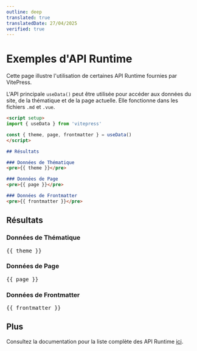 ```yaml
---
outline: deep
translated: true
translatedDate: 27/04/2025
verified: true
---
```


# Exemples d'API Runtime

Cette page illustre l'utilisation de certaines API Runtime fournies par VitePress.

L'API principale `useData()` peut être utilisée pour accéder aux données du site, de la thématique et de la page actuelle. Elle fonctionne dans les fichiers `.md` et `.vue`.

```md
<script setup>
import { useData } from 'vitepress'

const { theme, page, frontmatter } = useData()
</script>

## Résultats

### Données de Thématique
<pre>{{ theme }}</pre>

### Données de Page
<pre>{{ page }}</pre>

### Données de Frontmatter
<pre>{{ frontmatter }}</pre>
```

<script setup>
import { useData } from 'vitepress'

const { site, theme, page, frontmatter } = useData()
</script>

## Résultats

### Données de Thématique
<pre>{{ theme }}</pre>

### Données de Page
<pre>{{ page }}</pre>

### Données de Frontmatter
<pre>{{ frontmatter }}</pre>

## Plus

Consultez la documentation pour la liste complète des API Runtime [ici](https://vitepress.dev/reference/runtime-api#usedata).
